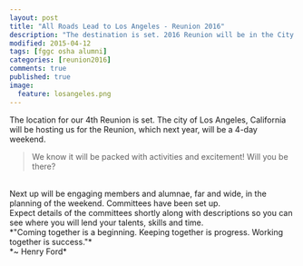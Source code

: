 ```yaml
---
layout: post
title: "All Roads Lead to Los Angeles - Reunion 2016"
description: "The destination is set. 2016 Reunion will be in the City of Angels..."
modified: 2015-04-12
tags: [fggc osha alumni]
categories: [reunion2016]
comments: true
published: true
image:
  feature: losangeles.png
---
```


The location for our 4th Reunion is set. The city of Los Angeles, California will be hosting us for the Reunion, which next year, will be a 4-day weekend. 

> We know it will be packed with activities and excitement! Will you be there?

<br>
Next up will be engaging members and alumnae, far and wide, in the planning of the weekend. Committees have been set up. 

<br>
Expect details of the committees shortly along with descriptions so you can see where you will lend your talents, skills and time.

<br>
*"Coming together is a beginning. Keeping together is progress. Working together is success."*
<br>
*~ Henry Ford*
